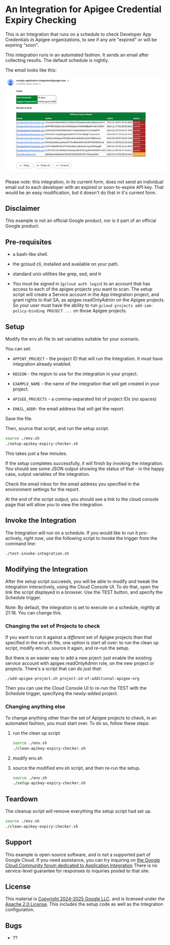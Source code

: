 # An Integration for Apigee Credential Expiry Checking

This is an Integration that runs on a schedule to check Developer App Credentials in Apigee
organizations, to see if any are "expired" or will be expiring "soon".

This integration runs in an automated fashion.
It sends an email after collecting results. The default schedule is nightly.

The email looks like this:

<!-- ![example email](https://screenshot.googleplex.com/8wu7LRxk7nf9oJB.png) -->
![example email](./images/example-report-2025-01-22.png)

Please note: this integration, in its current form, does not send an individual
email out to each developer with an expired or soon-to-expire API key.  That
would be an easy modification, but it doesn't do that in it's current form.

## Disclaimer

This example is not an official Google product, nor is it part of an
official Google product.


## Pre-requisites

- a bash-like shell.

- the gcloud cli, installed and available on your path.

- standard unix utilities like grep, sed, and tr

- You must be signed in (`gcloud auth login`) to an account that
  has access to each of the apigee projects you want to scan.
  The setup script will create a Service account in the
  App Integration project, and grant rights to that SA,
  as apigee.readOnlyAdmin on the Apigee projects.
  So your user must have the ability to run
  `gcloud projects add-iam-policy-binding PROJECT ...`
  on those Apigee projects.


## Setup

Modify the env.sh file to set variables suitable for your scenario.

You can set:
- `APPINT_PROJECT` - the project ID that will run the Integration. It must have integration already enabled.

- `REGION` - the region to use for the integration in your project.

- `EXAMPLE_NAME` - the name of the integration that will get created in your project.

- `APIGEE_PROJECTS` - a comma-separated list of project IDs (no spaces)

- `EMAIL_ADDR`- the email address that will get the report.


Save the file.

Then, source that script, and run the setup script.

```sh
source ./env.sh
./setup-apikey-expiry-checker.sh
```

This takes just a few minutes.

If the setup completes successfully, it will finish by invoking the integration.
You should see some JSON output showing the status of that - in the happy case, output
variables of the integration.

Check the email inbox for the email address you specified in the environment
settings for the report.

At the end of the script output, you should see a link to the cloud console page
that will allow you to view the integration.


## Invoke the Integration

The Integration will run on a schedule.  If you would like to run it
pro-actively, _right now_, use the following script to invoke the trigger
from the command line:

```sh
./test-invoke-integration.sh
```

## Modifying the Integration

After the setup script succeeds, you will be able to modify and tweak the
integration interactively, using the Cloud Console UI. To do that, open the link
the script displayed in a browser. Use the TEST button, and specify the Schedule
trigger.

Note: By default, the integration is set to execute on a schedule, nightly at 21:18. You can change this.

### Changing the set of Projects to check

If you want to run it against a _different_ set of Apigee projects than that
specified in the env.sh file, one option is start all over: to run the clean up
script, modify env.sh, source it again, and re-run the setup.

But there is an easier way to add a new prject: just enable the existing service
account with apigee.readOnlyAdmin role, on the new project or projects. There's
a script that can do _just that_:

```sh
./add-apigee-project.sh project-id-of-additional-apigee-org
```

Then you can use the Cloud Console UI to re-run the TEST with the Schedule
trigger, specifying the newly-added project.

### Changing anything else

To change anything other than the set of Apigee projects to check, in an automated fashion,
you must start over. To do so, follow these steps:

1. run the clean up script
   ```sh
   source ./env.sh
   ./clean-apikey-expiry-checker.sh
   ```

2. modify env.sh

3. source the modified env.sh script, and then re-run the setup.
   ```sh
   source ./env.sh
   ./setup-apikey-expiry-checker.sh
   ```


## Teardown

The cleanup script will remove everything the setup script had set up.

```sh
source ./env.sh
./clean-apikey-expiry-checker.sh
```


## Support

This example is open-source software, and is not a supported part of Google Cloud.  If
you need assistance, you can try inquiring on [the Google Cloud Community forum
dedicated to Application Integration](https://goo.gle/appint-community) There is no service-level
guarantee for responses to inquiries posted to that site.

## License

This material is [Copyright 2024-2025 Google LLC](./NOTICE).
and is licensed under the [Apache 2.0 License](LICENSE). This includes the setup code
as well as the Integration configuration.

## Bugs

* ??

